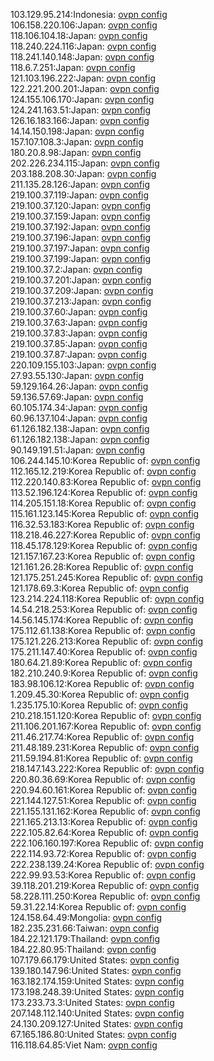 103.129.95.214:Indonesia: [ovpn config](vpn/103_129_95_214.ovpn)  
106.158.220.106:Japan: [ovpn config](vpn/106_158_220_106.ovpn)  
118.106.104.18:Japan: [ovpn config](vpn/118_106_104_18.ovpn)  
118.240.224.116:Japan: [ovpn config](vpn/118_240_224_116.ovpn)  
118.241.140.148:Japan: [ovpn config](vpn/118_241_140_148.ovpn)  
118.6.7.251:Japan: [ovpn config](vpn/118_6_7_251.ovpn)  
121.103.196.222:Japan: [ovpn config](vpn/121_103_196_222.ovpn)  
122.221.200.201:Japan: [ovpn config](vpn/122_221_200_201.ovpn)  
124.155.106.170:Japan: [ovpn config](vpn/124_155_106_170.ovpn)  
124.241.163.51:Japan: [ovpn config](vpn/124_241_163_51.ovpn)  
126.16.183.166:Japan: [ovpn config](vpn/126_16_183_166.ovpn)  
14.14.150.198:Japan: [ovpn config](vpn/14_14_150_198.ovpn)  
157.107.108.3:Japan: [ovpn config](vpn/157_107_108_3.ovpn)  
180.20.8.98:Japan: [ovpn config](vpn/180_20_8_98.ovpn)  
202.226.234.115:Japan: [ovpn config](vpn/202_226_234_115.ovpn)  
203.188.208.30:Japan: [ovpn config](vpn/203_188_208_30.ovpn)  
211.135.28.126:Japan: [ovpn config](vpn/211_135_28_126.ovpn)  
219.100.37.119:Japan: [ovpn config](vpn/219_100_37_119.ovpn)  
219.100.37.120:Japan: [ovpn config](vpn/219_100_37_120.ovpn)  
219.100.37.159:Japan: [ovpn config](vpn/219_100_37_159.ovpn)  
219.100.37.192:Japan: [ovpn config](vpn/219_100_37_192.ovpn)  
219.100.37.196:Japan: [ovpn config](vpn/219_100_37_196.ovpn)  
219.100.37.197:Japan: [ovpn config](vpn/219_100_37_197.ovpn)  
219.100.37.199:Japan: [ovpn config](vpn/219_100_37_199.ovpn)  
219.100.37.2:Japan: [ovpn config](vpn/219_100_37_2.ovpn)  
219.100.37.201:Japan: [ovpn config](vpn/219_100_37_201.ovpn)  
219.100.37.209:Japan: [ovpn config](vpn/219_100_37_209.ovpn)  
219.100.37.213:Japan: [ovpn config](vpn/219_100_37_213.ovpn)  
219.100.37.60:Japan: [ovpn config](vpn/219_100_37_60.ovpn)  
219.100.37.63:Japan: [ovpn config](vpn/219_100_37_63.ovpn)  
219.100.37.83:Japan: [ovpn config](vpn/219_100_37_83.ovpn)  
219.100.37.85:Japan: [ovpn config](vpn/219_100_37_85.ovpn)  
219.100.37.87:Japan: [ovpn config](vpn/219_100_37_87.ovpn)  
220.109.155.103:Japan: [ovpn config](vpn/220_109_155_103.ovpn)  
27.93.55.130:Japan: [ovpn config](vpn/27_93_55_130.ovpn)  
59.129.164.26:Japan: [ovpn config](vpn/59_129_164_26.ovpn)  
59.136.57.69:Japan: [ovpn config](vpn/59_136_57_69.ovpn)  
60.105.174.34:Japan: [ovpn config](vpn/60_105_174_34.ovpn)  
60.96.137.104:Japan: [ovpn config](vpn/60_96_137_104.ovpn)  
61.126.182.138:Japan: [ovpn config](vpn/61_126_182_138.ovpn)  
61.126.182.138:Japan: [ovpn config](vpn/61_126_182_138.ovpn)  
90.149.191.51:Japan: [ovpn config](vpn/90_149_191_51.ovpn)  
106.244.145.10:Korea Republic of: [ovpn config](vpn/106_244_145_10.ovpn)  
112.165.12.219:Korea Republic of: [ovpn config](vpn/112_165_12_219.ovpn)  
112.220.140.83:Korea Republic of: [ovpn config](vpn/112_220_140_83.ovpn)  
113.52.196.124:Korea Republic of: [ovpn config](vpn/113_52_196_124.ovpn)  
114.205.151.18:Korea Republic of: [ovpn config](vpn/114_205_151_18.ovpn)  
115.161.123.145:Korea Republic of: [ovpn config](vpn/115_161_123_145.ovpn)  
116.32.53.183:Korea Republic of: [ovpn config](vpn/116_32_53_183.ovpn)  
118.218.46.227:Korea Republic of: [ovpn config](vpn/118_218_46_227.ovpn)  
118.45.178.129:Korea Republic of: [ovpn config](vpn/118_45_178_129.ovpn)  
121.157.167.23:Korea Republic of: [ovpn config](vpn/121_157_167_23.ovpn)  
121.161.26.28:Korea Republic of: [ovpn config](vpn/121_161_26_28.ovpn)  
121.175.251.245:Korea Republic of: [ovpn config](vpn/121_175_251_245.ovpn)  
121.178.69.3:Korea Republic of: [ovpn config](vpn/121_178_69_3.ovpn)  
123.214.224.118:Korea Republic of: [ovpn config](vpn/123_214_224_118.ovpn)  
14.54.218.253:Korea Republic of: [ovpn config](vpn/14_54_218_253.ovpn)  
14.56.145.174:Korea Republic of: [ovpn config](vpn/14_56_145_174.ovpn)  
175.112.61.138:Korea Republic of: [ovpn config](vpn/175_112_61_138.ovpn)  
175.121.226.213:Korea Republic of: [ovpn config](vpn/175_121_226_213.ovpn)  
175.211.147.40:Korea Republic of: [ovpn config](vpn/175_211_147_40.ovpn)  
180.64.21.89:Korea Republic of: [ovpn config](vpn/180_64_21_89.ovpn)  
182.210.240.9:Korea Republic of: [ovpn config](vpn/182_210_240_9.ovpn)  
183.98.106.12:Korea Republic of: [ovpn config](vpn/183_98_106_12.ovpn)  
1.209.45.30:Korea Republic of: [ovpn config](vpn/1_209_45_30.ovpn)  
1.235.175.10:Korea Republic of: [ovpn config](vpn/1_235_175_10.ovpn)  
210.218.151.120:Korea Republic of: [ovpn config](vpn/210_218_151_120.ovpn)  
211.106.201.167:Korea Republic of: [ovpn config](vpn/211_106_201_167.ovpn)  
211.46.217.74:Korea Republic of: [ovpn config](vpn/211_46_217_74.ovpn)  
211.48.189.231:Korea Republic of: [ovpn config](vpn/211_48_189_231.ovpn)  
211.59.194.81:Korea Republic of: [ovpn config](vpn/211_59_194_81.ovpn)  
218.147.143.222:Korea Republic of: [ovpn config](vpn/218_147_143_222.ovpn)  
220.80.36.69:Korea Republic of: [ovpn config](vpn/220_80_36_69.ovpn)  
220.94.60.161:Korea Republic of: [ovpn config](vpn/220_94_60_161.ovpn)  
221.144.127.51:Korea Republic of: [ovpn config](vpn/221_144_127_51.ovpn)  
221.155.131.162:Korea Republic of: [ovpn config](vpn/221_155_131_162.ovpn)  
221.165.213.13:Korea Republic of: [ovpn config](vpn/221_165_213_13.ovpn)  
222.105.82.64:Korea Republic of: [ovpn config](vpn/222_105_82_64.ovpn)  
222.106.160.197:Korea Republic of: [ovpn config](vpn/222_106_160_197.ovpn)  
222.114.93.72:Korea Republic of: [ovpn config](vpn/222_114_93_72.ovpn)  
222.238.139.24:Korea Republic of: [ovpn config](vpn/222_238_139_24.ovpn)  
222.99.93.53:Korea Republic of: [ovpn config](vpn/222_99_93_53.ovpn)  
39.118.201.219:Korea Republic of: [ovpn config](vpn/39_118_201_219.ovpn)  
58.228.111.250:Korea Republic of: [ovpn config](vpn/58_228_111_250.ovpn)  
59.31.22.14:Korea Republic of: [ovpn config](vpn/59_31_22_14.ovpn)  
124.158.64.49:Mongolia: [ovpn config](vpn/124_158_64_49.ovpn)  
182.235.231.66:Taiwan: [ovpn config](vpn/182_235_231_66.ovpn)  
184.22.121.179:Thailand: [ovpn config](vpn/184_22_121_179.ovpn)  
184.22.80.95:Thailand: [ovpn config](vpn/184_22_80_95.ovpn)  
107.179.66.179:United States: [ovpn config](vpn/107_179_66_179.ovpn)  
139.180.147.96:United States: [ovpn config](vpn/139_180_147_96.ovpn)  
163.182.174.159:United States: [ovpn config](vpn/163_182_174_159.ovpn)  
173.198.248.39:United States: [ovpn config](vpn/173_198_248_39.ovpn)  
173.233.73.3:United States: [ovpn config](vpn/173_233_73_3.ovpn)  
207.148.112.140:United States: [ovpn config](vpn/207_148_112_140.ovpn)  
24.130.209.127:United States: [ovpn config](vpn/24_130_209_127.ovpn)  
67.165.186.80:United States: [ovpn config](vpn/67_165_186_80.ovpn)  
116.118.64.85:Viet Nam: [ovpn config](vpn/116_118_64_85.ovpn)  
